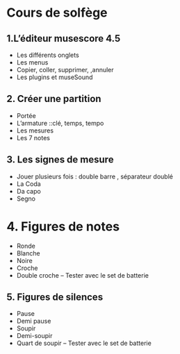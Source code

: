 # Cours de solfège

## 1.L’éditeur musescore 4.5
- Les différents onglets
- Les menus
- Copier, coller, supprimer, ,annuler 
- Les plugins et museSound

## 2. Créer une partition 
- Portée
- L’armature ::clé, temps, tempo
- Les mesures
- Les 7 notes

## 3. Les signes de mesure
- Jouer plusieurs fois  : double barre ,   séparateur doublé
- La Coda
- Da capo 
- Segno

# 4. Figures de notes  
- Ronde 
- Blanche 
- Noire 
- Croche 
- Double croche 
– Tester avec le set de batterie


## 5. Figures de silences  
- Pause
- Demi pause
- Soupir
- Demi-soupir
- Quart de soupir
– Tester avec le set de batterie
